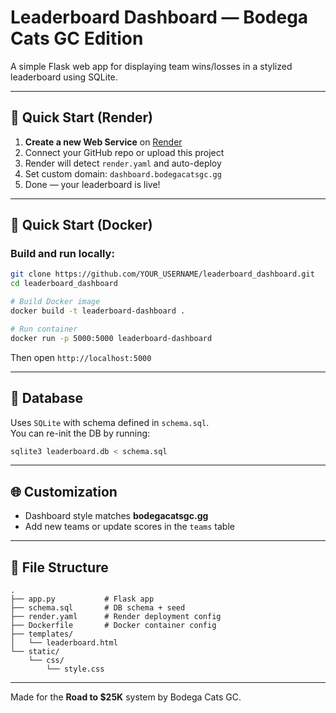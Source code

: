 # Leaderboard Dashboard — Bodega Cats GC Edition

A simple Flask web app for displaying team wins/losses in a stylized leaderboard using SQLite.

---

## 🚀 Quick Start (Render)

1. **Create a new Web Service** on [Render](https://render.com)
2. Connect your GitHub repo or upload this project
3. Render will detect `render.yaml` and auto-deploy
4. Set custom domain: `dashboard.bodegacatsgc.gg`
5. Done — your leaderboard is live!

---

## 🐳 Quick Start (Docker)

### Build and run locally:

```bash
git clone https://github.com/YOUR_USERNAME/leaderboard_dashboard.git
cd leaderboard_dashboard

# Build Docker image
docker build -t leaderboard-dashboard .

# Run container
docker run -p 5000:5000 leaderboard-dashboard
```

Then open `http://localhost:5000`

---

## 🧱 Database

Uses `SQLite` with schema defined in `schema.sql`.  
You can re-init the DB by running:

```bash
sqlite3 leaderboard.db < schema.sql
```

---

## 🌐 Customization

- Dashboard style matches **bodegacatsgc.gg**
- Add new teams or update scores in the `teams` table

---

## 🧩 File Structure

```
.
├── app.py           # Flask app
├── schema.sql       # DB schema + seed
├── render.yaml      # Render deployment config
├── Dockerfile       # Docker container config
├── templates/
│   └── leaderboard.html
└── static/
    └── css/
        └── style.css
```

---

Made for the **Road to $25K** system by Bodega Cats GC.